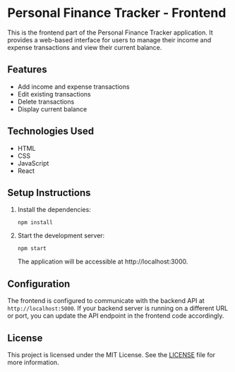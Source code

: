 # Personal Finance Tracker - Frontend

This is the frontend part of the Personal Finance Tracker application. It provides a web-based interface for users to manage their income and expense transactions and view their current balance.

## Features

- Add income and expense transactions
- Edit existing transactions
- Delete transactions
- Display current balance

## Technologies Used

- HTML
- CSS
- JavaScript
- React

## Setup Instructions

1. Install the dependencies:

   ```shell
   npm install
   ```

2. Start the development server:

   ```shell
   npm start
   ```

   The application will be accessible at http://localhost:3000.

## Configuration

The frontend is configured to communicate with the backend API at `http://localhost:5000`. If your backend server is running on a different URL or port, you can update the API endpoint in the frontend code accordingly.

## License

This project is licensed under the MIT License. See the [LICENSE](LICENSE) file for more information.

